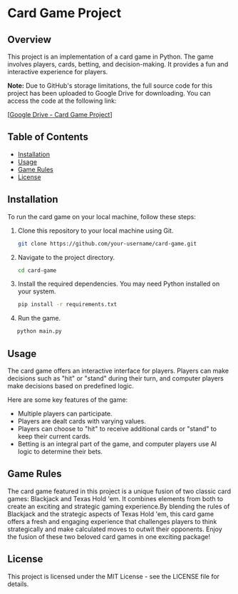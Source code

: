 # Card Game Project

## Overview

This project is an implementation of a card game in Python. The game involves players, cards, betting, and decision-making. It provides a fun and interactive experience for players.

**Note:** Due to GitHub's storage limitations, the full source code for this project has been uploaded to Google Drive for downloading. You can access the code at the following link:

[[Google Drive - Card Game Project](https://drive.google.com/drive/folders/1iBRWL9VE9KeRyPWd0a35Dd81eEguoim1?usp=drive_link)]

## Table of Contents

- [Installation](#installation)
- [Usage](#usage)
- [Game Rules](#game-rules)
- [License](#license)

## Installation

To run the card game on your local machine, follow these steps:

1. Clone this repository to your local machine using Git.

   ```bash
   git clone https://github.com/your-username/card-game.git
   ```

2. Navigate to the project directory.

   ```bash
   cd card-game
   ```

3. Install the required dependencies. You may need Python installed on your system.

   ```bash
   pip install -r requirements.txt
   ```

4. Run the game.

```bash
   python main.py
```


## Usage
The card game offers an interactive interface for players. Players can make decisions such as "hit" or "stand" during their turn, and computer players make decisions based on predefined logic.

Here are some key features of the game:

- Multiple players can participate.
- Players are dealt cards with varying values.
- Players can choose to "hit" to receive additional cards or "stand" to keep their current cards.
- Betting is an integral part of the game, and computer players use AI logic to determine their bets.


## Game Rules
The card game featured in this project is a unique fusion of two classic card games: Blackjack and Texas Hold 'em. It combines elements from both to create an exciting and strategic gaming experience.By blending the rules of Blackjack and the strategic aspects of Texas Hold 'em, this card game offers a fresh and engaging experience that challenges players to think strategically and make calculated moves to outwit their opponents. Enjoy the fusion of these two beloved card games in one exciting package!



## License
This project is licensed under the MIT License - see the LICENSE file for details.
